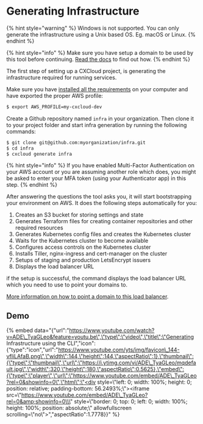 # Generating Infrastructure

{% hint style="warning" %}
Windows is not supported. You can only generate the infrastructure using a Unix based OS. Eg. macOS or Linux.
{% endhint %}

{% hint style="info" %}
Make sure you have setup a domain to be used by this tool before continuing. [Read the docs](configuring-domains.md#configuring-a-domain-for-the-kubernetes-cluster) to find out how.
{% endhint %}

The first step of setting up a CXCloud project, is generating the infrastructure required for running services.

Make sure you have [installed all the requirements](../getting-started/prepare-your-environment.md) on your computer and have exported the proper AWS profile:

```bash
$ export AWS_PROFILE=my-cxcloud-dev
```

Create a Github repository named `infra` in your organization. Then clone it to your project folder and start infra generation by running the following commands:

```bash
$ git clone git@github.com:myorganization/infra.git
$ cd infra
$ cxcloud generate infra
```

{% hint style="info" %}
If you have enabled Multi-Factor Authentication on your AWS account or you are assuming another role which does, you might be asked to enter your MFA token \(using your Authenticator app\) in this step.
{% endhint %}

After answering the questions the tool asks you, it will start bootstrapping your environment on AWS. It does the following steps automatically for you:

1. Creates an S3 bucket for storing settings and state
2. Generates Terraform files for creating container repositories and other required resources
3. Generates Kubernetes config files and creates the Kubernetes cluster
4. Waits for the Kubernetes cluster to become available
5. Configures access controls on the Kubernetes cluster
6. Installs Tiller, nginx-ingress and cert-manager on the cluster
7. Setups of staging and production LetsEncrypt issuers
8. Displays the load balancer URL

if the setup is successful, the command displays the load balancer URL which you need to use to point your domains to.

[More information on how to point a domain to this load balancer](configuring-domains.md#configuring-a-domain-for-your-service).

## Demo

{% embed data="{\"url\":\"https://www.youtube.com/watch?v=ADE\_TyaGLeo&feature=youtu.be\",\"type\":\"video\",\"title\":\"Generating Infrastructure using the CLI\",\"icon\":{\"type\":\"icon\",\"url\":\"https://www.youtube.com/yts/img/favicon\_144-vfliLAfaB.png\",\"width\":144,\"height\":144,\"aspectRatio\":1},\"thumbnail\":{\"type\":\"thumbnail\",\"url\":\"https://i.ytimg.com/vi/ADE\_TyaGLeo/mqdefault.jpg\",\"width\":320,\"height\":180,\"aspectRatio\":0.5625},\"embed\":{\"type\":\"player\",\"url\":\"https://www.youtube.com/embed/ADE\_TyaGLeo?rel=0&showinfo=0\",\"html\":\"<div style=\\\"left: 0; width: 100%; height: 0; position: relative; padding-bottom: 56.2493%;\\\"><iframe src=\\\"https://www.youtube.com/embed/ADE\_TyaGLeo?rel=0&amp;showinfo=0\\\" style=\\\"border: 0; top: 0; left: 0; width: 100%; height: 100%; position: absolute;\\\" allowfullscreen scrolling=\\\"no\\\"></iframe></div>\",\"aspectRatio\":1.7778}}" %}

